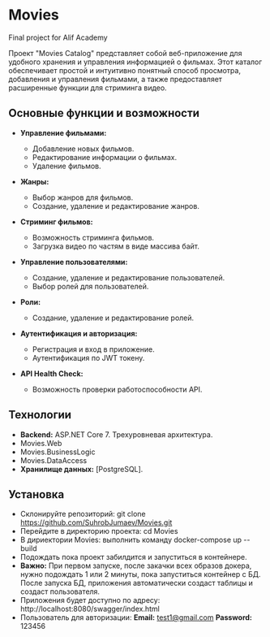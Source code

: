 # Movies
Final project for Alif Academy

Проект "Movies Catalog" представляет собой веб-приложение для удобного хранения и управления информацией о фильмах. Этот каталог обеспечивает простой и интуитивно понятный способ просмотра, добавления и управления фильмами, а также предоставляет расширенные функции для стриминга видео.

## Основные функции и возможности

- **Управление фильмами:**
  - Добавление новых фильмов.
  - Редактирование информации о фильмах.
  - Удаление фильмов.

- **Жанры:**
  - Выбор жанров для фильмов.
  - Создание, удаление и редактирование жанров.

- **Стриминг фильмов:**
  - Возможность стриминга фильмов.
  - Загрузка видео по частям в виде массива байт.

- **Управление пользователями:**
  - Создание, удаление и редактирование пользователей.
  - Выбор ролей для пользователей.

- **Роли:**
  - Создание, удаление и редактирование ролей.

- **Аутентификация и авторизация:**
  - Регистрация и вход в приложение.
  - Аутентификация по JWT токену.
  
- **API Health Check:**
  - Возможность проверки работоспособности API.

## Технологии
- **Backend:** ASP.NET Core 7. Трехуровневая архитектура.
- Movies.Web
- Movies.BusinessLogic
- Movies.DataAccess
- **Хранилище данных:** [PostgreSQL].

 ## Установка
 - Cклонируйте репозиторий: git clone https://github.com/SuhrobJumaev/Movies.git
 - Перейдите в директорию проекта: cd Movies
 - В дириектории Movies: выполнить команду docker-compose up --build
 - Подождать пока проект забилдится и запуститься в контейнере.
 - **Важно:** При первом запуске, после закачки всех образов докера, нужно подождать 1 или 2 минуты, пока запуститься контейнер с БД. После запуска БД, приложения автоматически создаст таблицы и создаст пользователя.
 - Приложения будет доступно по адресу: http://localhost:8080/swagger/index.html
 - Пользователь для авторизации: **Email:** test1@gmail.com **Password:** 123456
